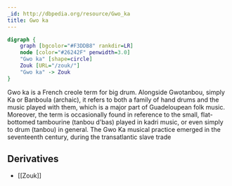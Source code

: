 ```yaml
---
_id: http://dbpedia.org/resource/Gwo_ka
title: Gwo ka
---
```


```dot
digraph {
	graph [bgcolor="#F3DDB8" rankdir=LR]
	node [color="#26242F" penwidth=3.0]
	"Gwo ka" [shape=circle]
	Zouk [URL="/zouk/"]
	"Gwo ka" -> Zouk
}
```

Gwo ka is a French creole term for big drum. Alongside Gwotanbou, simply Ka or Banboula (archaic), it refers to both a family of hand drums and the music played with them, which is a major part of Guadeloupean folk music. Moreover, the term is occasionally found in reference to the small, flat-bottomed tambourine (tanbou d'bas) played in kadri music, or even simply to drum (tanbou) in general. The Gwo Ka musical practice emerged in the seventeenth century, during the transatlantic slave trade

## Derivatives
- [[Zouk]]
